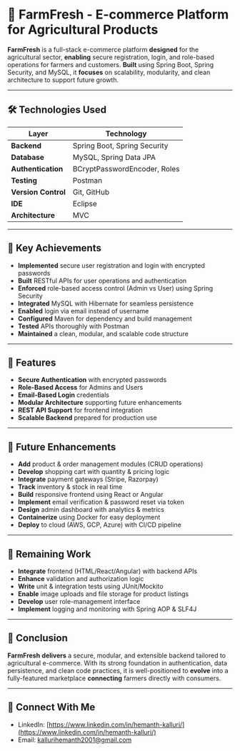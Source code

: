 # 🌾 FarmFresh - E-commerce Platform for Agricultural Products

**FarmFresh** is a full-stack e-commerce platform **designed** for the agricultural sector, **enabling** secure registration, login, and role-based operations for farmers and customers. **Built** using Spring Boot, Spring Security, and MySQL, it **focuses** on scalability, modularity, and clean architecture to support future growth.

---

## 🛠 Technologies Used

| Layer               | Technology                    |
|---------------------|------------------------------|
| **Backend**         | Spring Boot, Spring Security  |
| **Database**        | MySQL, Spring Data JPA        |
| **Authentication**  | BCryptPasswordEncoder, Roles  |
| **Testing**         | Postman                      |
| **Version Control** | Git, GitHub                  |
| **IDE**             | Eclipse                      |
| **Architecture**    | MVC                          |

---

## 🚀 Key Achievements

- **Implemented** secure user registration and login with encrypted passwords  
- **Built** RESTful APIs for user operations and authentication  
- **Enforced** role-based access control (Admin vs User) using Spring Security  
- **Integrated** MySQL with Hibernate for seamless persistence  
- **Enabled** login via email instead of username  
- **Configured** Maven for dependency and build management  
- **Tested** APIs thoroughly with Postman  
- **Maintained** a clean, modular, and scalable code structure  

---

## 🌟 Features

- **Secure Authentication** with encrypted passwords  
- **Role-Based Access** for Admins and Users  
- **Email-Based Login** credentials  
- **Modular Architecture** supporting future enhancements  
- **REST API Support** for frontend integration  
- **Scalable Backend** prepared for production use  

---

## 🔮 Future Enhancements

- **Add** product & order management modules (CRUD operations)  
- **Develop** shopping cart with quantity & pricing logic  
- **Integrate** payment gateways (Stripe, Razorpay)  
- **Track** inventory & stock in real time  
- **Build** responsive frontend using React or Angular  
- **Implement** email verification & password reset via token  
- **Design** admin dashboard with analytics & metrics  
- **Containerize** using Docker for easy deployment  
- **Deploy** to cloud (AWS, GCP, Azure) with CI/CD pipeline  

---

## 🧱 Remaining Work

- **Integrate** frontend (HTML/React/Angular) with backend APIs  
- **Enhance** validation and authorization logic  
- **Write** unit & integration tests using JUnit/Mockito  
- **Enable** image uploads and file storage for product listings  
- **Develop** user role-management interface  
- **Implement** logging and monitoring with Spring AOP & SLF4J  

---

## 🧩 Conclusion

**FarmFresh** **delivers** a secure, modular, and extensible backend tailored to agricultural e-commerce. With its strong foundation in authentication, data persistence, and clean code practices, it is well-positioned to **evolve** into a fully-featured marketplace **connecting** farmers directly with consumers.

---

## 🤝 Connect With Me

- LinkedIn: [https://www.linkedin.com/in/hemanth-kalluri/](https://www.linkedin.com/in/hemanth-kalluri/)  
- Email: kallurihemanth2001@gmail.com
